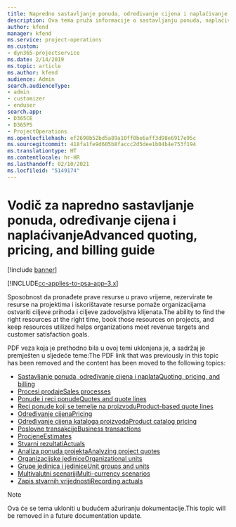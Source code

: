 ```yaml
---
title: Napredno sastavljanje ponuda, određivanje cijena i naplaćivanje
description: Ova tema pruža informacije o sastavljanju ponuda, naplaćivanju i određivanju cijena u programu Project Service Automation.
author: kfend
manager: kfend
ms.service: project-operations
ms.custom:
- dyn365-projectservice
ms.date: 2/14/2019
ms.topic: article
ms.author: kfend
audience: Admin
search.audienceType:
- admin
- customizer
- enduser
search.app:
- D365CE
- D365PS
- ProjectOperations
ms.openlocfilehash: ef2698b52bd5a89a10ff0be6aff3d98e6917e95c
ms.sourcegitcommit: 418fa1fe9d605b8faccc2d5dee1b04b4e753f194
ms.translationtype: HT
ms.contentlocale: hr-HR
ms.lasthandoff: 02/10/2021
ms.locfileid: "5149174"
---
```

# <a name="advanced-quoting-pricing-and-billing-guide"></a><span data-ttu-id="ae289-103">Vodič za napredno sastavljanje ponuda, određivanje cijena i naplaćivanje</span><span class="sxs-lookup"><span data-stu-id="ae289-103">Advanced quoting, pricing, and billing guide</span></span>

[!include [banner](../../includes/psa-now-project-operations.md)]

[!INCLUDE[cc-applies-to-psa-app-3.x](../../includes/cc-applies-to-psa-app-3x.md)]

<span data-ttu-id="ae289-104">Sposobnost da pronađete prave resurse u pravo vrijeme, rezervirate te resurse na projektima i iskorištavate resurse pomaže organizacijama ostvariti ciljeve prihoda i ciljeve zadovoljstva klijenata.</span><span class="sxs-lookup"><span data-stu-id="ae289-104">The ability to find the right resources at the right time, book those resources on projects, and keep resources utilized helps organizations meet revenue targets and customer satisfaction goals.</span></span> 

<span data-ttu-id="ae289-105">PDF veza koja je prethodno bila u ovoj temi uklonjena je, a sadržaj je premješten u sljedeće teme:</span><span class="sxs-lookup"><span data-stu-id="ae289-105">The PDF link that was previously in this topic has been removed and the content has been moved to the following topics:</span></span>

- [<span data-ttu-id="ae289-106">Sastavljanje ponuda, određivanje cijena i naplata</span><span class="sxs-lookup"><span data-stu-id="ae289-106">Quoting, pricing, and billing</span></span>](../quote-bill-price.md)
- [<span data-ttu-id="ae289-107">Procesi prodaje</span><span class="sxs-lookup"><span data-stu-id="ae289-107">Sales processes</span></span>](../basic-sales-process.md)
- [<span data-ttu-id="ae289-108">Ponude i reci ponude</span><span class="sxs-lookup"><span data-stu-id="ae289-108">Quotes and quote lines</span></span>](../basic-quote-lines.md)
- [<span data-ttu-id="ae289-109">Reci ponude koji se temelje na proizvodu</span><span class="sxs-lookup"><span data-stu-id="ae289-109">Product-based quote lines</span></span>](../product-based-quote-lines.md)
- [<span data-ttu-id="ae289-110">Određivanje cijena</span><span class="sxs-lookup"><span data-stu-id="ae289-110">Pricing</span></span>](../basic-pricing.md)
- [<span data-ttu-id="ae289-111">Određivanje cijena kataloga proizvoda</span><span class="sxs-lookup"><span data-stu-id="ae289-111">Product catalog pricing</span></span>](../product-catalog-pricing.md)
- [<span data-ttu-id="ae289-112">Poslovne transakcije</span><span class="sxs-lookup"><span data-stu-id="ae289-112">Business transactions</span></span>](../basic-business-transactions.md)
- [<span data-ttu-id="ae289-113">Procjene</span><span class="sxs-lookup"><span data-stu-id="ae289-113">Estimates</span></span>](../estimates.md)
- [<span data-ttu-id="ae289-114">Stvarni rezultati</span><span class="sxs-lookup"><span data-stu-id="ae289-114">Actuals</span></span>](../actuals.md)
- [<span data-ttu-id="ae289-115">Analiza ponuda projekta</span><span class="sxs-lookup"><span data-stu-id="ae289-115">Analyzing project quotes</span></span>](../basic-analyzing-quotes.md)
- [<span data-ttu-id="ae289-116">Organizacijske jedinice</span><span class="sxs-lookup"><span data-stu-id="ae289-116">Organizational units</span></span>](../advanced-organizational.md)
- [<span data-ttu-id="ae289-117">Grupe jedinica i jedinice</span><span class="sxs-lookup"><span data-stu-id="ae289-117">Unit groups and units</span></span>](../advanced-units.md)
- [<span data-ttu-id="ae289-118">Multivalutni scenariji</span><span class="sxs-lookup"><span data-stu-id="ae289-118">Multi-currency scenarios</span></span>](../advanced-currency.md)
- [<span data-ttu-id="ae289-119">Zapis stvarnih vrijednosti</span><span class="sxs-lookup"><span data-stu-id="ae289-119">Recording actuals</span></span>](../advanced-actuals.md)

> [!NOTE]
> <span data-ttu-id="ae289-120">Ova će se tema ukloniti u budućem ažuriranju dokumentacije.</span><span class="sxs-lookup"><span data-stu-id="ae289-120">This topic will be removed in a future documentation update.</span></span> 
